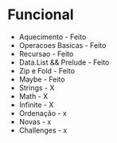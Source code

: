 # Funcional
* Aquecimento          -    Feito
* Operacoes Basicas    -    Feito
* Recursao             -    Feito
* Data.List && Prelude -    Feito
* Zip e Fold           -    Feito
* Maybe                -    Feito
* Strings              -    X
* Math                 -    X
* Infinite             -    X
* Ordenação            -    x
* Novas                -    x
* Challenges           -    x